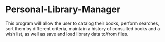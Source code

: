 # Personal-Library-Manager
This program will allow the user to catalog their books, perform searches, sort them by different criteria, maintain a history of consulted books and a wish list, as well as save and load library data to/from files.

